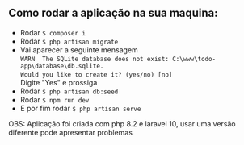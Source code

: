 ## Como rodar a aplicação na sua maquina:
<uL>
    <li>Rodar <code>$ composer i</code></li>
    <li>Rodar <code>$ php artisan migrate</code></li>
    <li>
        Vai aparecer a seguinte mensagem<br> 
        <code>WARN  The SQLite database does not exist: C:\www\todo-app\database\db.sqlite. </code><br>
        <code>Would you like to create it? (yes/no) [no] </code>
    <br>Digite "Yes" e prossiga</li>
    <li>Rodar <code>$ php artisan db:seed</code></li>
    <li>Rodar <code>$ npm run dev</code></li>
    <li>E por fim rodar <code>$ php artisan serve</code></li>
</uL>

OBS: Aplicação foi criada com php 8.2 e laravel 10, usar uma versão diferente pode apresentar problemas
